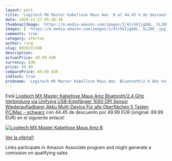 ```yaml
---
layout: post
title: 'Logitech MX Master Kabellose Maus Amz  B al 44.45 % de descuento'
date: 2020-11-27 05:20:30
thumbnailImage: 'https://m.media-amazon.com/images/I/41+5kIjgDAL._SL200_.jpg'
images: [ 'https://m.media-amazon.com/images/I/41+5kIjgDAL._SL200_.jpg' ]
comments: true
category: ofertas
author: ring
slug: B0761YL588
description:
actualPrice: 49.99 EUR
currency: EUR
price: 49.99
comparePrice: 89.99 EUR
inStock: true
prodname: 'Logitech MX Master Kabellose Maus Amz  Bluetooth/2.4 GHz Verbindung via Unifying USB-Empfänger  1000 DPI Sensor  Wiederaufladbarer Akku  Multi-Device  Für alle Oberflächen  5 Tasten  PC/Mac - schwarz'
---
```


Está [Logitech MX Master Kabellose Maus Amz  Bluetooth/2.4 GHz Verbindung via Unifying USB-Empfänger  1000 DPI Sensor  Wiederaufladbarer Akku  Multi-Device  Für alle Oberflächen  5 Tasten  PC/Mac - schwarz](https://www.amazon.de/dp/B0761YL588/?tag=tolees0ca-21) con 44.45 de descuento por 49.99 EUR (original: 89.99 EUR) en el siguiente enlace!

[![Logitech MX Master Kabellose Maus Amz  B](https://m.media-amazon.com/images/I/41+5kIjgDAL._SL200_.jpg)](https://www.amazon.de/dp/B0761YL588/?tag=tolees0ca-21)

[Ver la oferta!!](https://www.amazon.de/dp/B0761YL588/?tag=tolees0ca-21)

Links participate in Amazon Associate program and might generate a comission on qualifying sales


